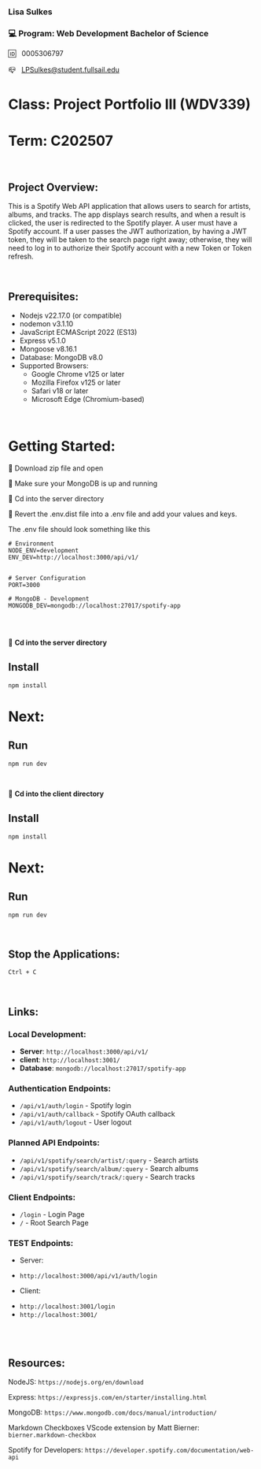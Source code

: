 ### Lisa Sulkes

### 💻 Program: Web Development Bachelor of Science

🆔 &nbsp; 0005306797

📪 &nbsp; LPSulkes@student.fullsail.edu

# Class: Project Portfolio III (WDV339)

# Term: C202507

<br>

## Project Overview:

This is a Spotify Web API application that allows users to search for artists, albums, and tracks. The app displays search results, and when a result is clicked, the user is redirected to the Spotify player. A user must have a Spotify account. If a user passes the JWT authorization, by having a JWT token, they will be taken to the search page right away; otherwise, they will need to log in to authorize their Spotify account with a new Token or Token refresh.

<br>

## Prerequisites:

- Nodejs v22.17.0 (or compatible)
- nodemon v3.1.10
- JavaScript ECMAScript 2022 (ES13)
- Express v5.1.0
- Mongoose v8.16.1
- Database: MongoDB v8.0
- Supported Browsers:
  - Google Chrome v125 or later
  - Mozilla Firefox v125 or later
  - Safari v18 or later
  - Microsoft Edge (Chromium-based)

<br>

# Getting Started:

🔸 Download zip file and open <br>

🔸 Make sure your MongoDB is up and running

🔸 Cd into the server directory <br>

🔸 Revert the .env.dist file into a .env file and add your values and keys.

The .env file should look something like this

```
# Environment
NODE_ENV=development
ENV_DEV=http://localhost:3000/api/v1/


# Server Configuration
PORT=3000

# MongoDB - Development
MONGODB_DEV=mongodb://localhost:27017/spotify-app


```

<br>

🔸 **Cd into the server directory** <br>

## Install

    npm install

# Next:

## Run

    npm run dev

<br>

🔸 **Cd into the client directory** <br>

## Install

    npm install

# Next:

## Run

    npm run dev

<br>

## Stop the Applications:

    Ctrl + C

<br>

## Links:

### Local Development:

- **Server**: `http://localhost:3000/api/v1/`
- **client**: `http://localhost:3001/`
- **Database**: `mongodb://localhost:27017/spotify-app`

### Authentication Endpoints:

- `/api/v1/auth/login` - Spotify login
- `/api/v1/auth/callback` - Spotify OAuth callback
- `/api/v1/auth/logout` - User logout

### Planned API Endpoints:

- `/api/v1/spotify/search/artist/:query` - Search artists
- `/api/v1/spotify/search/album/:query` - Search albums
- `/api/v1/spotify/search/track/:query` - Search tracks

### Client Endpoints:

- `/login` - Login Page
- `/` - Root Search Page

### TEST Endpoints:

- Server:

* `http://localhost:3000/api/v1/auth/login`

- Client:

* `http://localhost:3001/login`
* `http://localhost:3001/`

<br>
<br>

## Resources:

NodeJS:
`https://nodejs.org/en/download`

Express:
`https://expressjs.com/en/starter/installing.html`

MongoDB: `https://www.mongodb.com/docs/manual/introduction/`

Markdown Checkboxes VScode extension by Matt Bierner: `bierner.markdown-checkbox`

Spotify for Developers: `https://developer.spotify.com/documentation/web-api`

